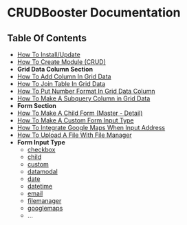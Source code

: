 # CRUDBooster Documentation 
## Table Of Contents
- [How To Install/Update](./installation.md)
- [How To Create Module (CRUD)](./how-to-create-module.md)
- **Grid Data Column Section**
- [How To Add Column In Grid Data](./how-to-add-column.md)
- [How To Join Table In Grid Data](./how-to-join-in-grid-data.md)
- [How To Put Number Format In Grid Data Column](./how-to-put-number-format.md)
- [How To Make A Subquery Column in Grid Data](./how-to-make-subquery.md)
- **Form Section**
- [How To Make A Child Form (Master - Detail)](./how-to-make-a-child-form.md)
- [How To Make A Custom Form Input Type](./form-custom.md)
- [How To Integrate Google Maps When Input Address](./form-googlemaps.md)
- [How To Upload A File With File Manager](./form-filemanager.md)
- **Form Input Type**
  - [checkbox](./form-checkbox.md)
  - [child](./how-to-make-a-child-form.md)
  - [custom](./form-custom.md)
  - [datamodal](./form-datamodal.md)
  - [date](./form-date.md)
  - [datetime](./form-datetime.md)
  - [email](./form-email.md)
  - [filemanager](./form-filemanager.md)
  - [googlemaps](./form-googlemaps.md)
  - ...
